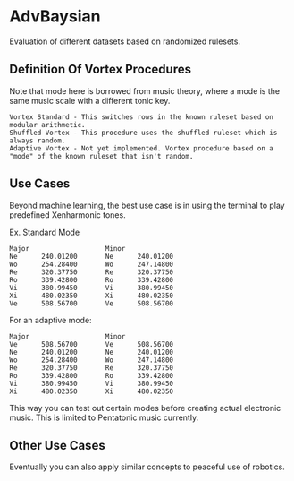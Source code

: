 # AdvBaysian
Evaluation of different datasets based on randomized rulesets.

## Definition Of Vortex Procedures
Note that mode here is borrowed from music theory, where a mode is the same music scale with a different tonic key.

~~~
Vortex Standard - This switches rows in the known ruleset based on modular arithmetic.
Shuffled Vortex - This procedure uses the shuffled ruleset which is always random.
Adaptive Vortex - Not yet implemented. Vortex procedure based on a "mode" of the known ruleset that isn't random.
~~~

## Use Cases
Beyond machine learning, the best use case is in using the terminal to play predefined Xenharmonic tones.

Ex. Standard Mode

~~~
Major                   Minor
Ne      240.01200       Ne      240.01200
Wo      254.28400       Wo      247.14800
Re      320.37750       Re      320.37750
Ro      339.42800       Ro      339.42800
Vi      380.99450       Vi      380.99450
Xi      480.02350       Xi      480.02350
Ve      508.56700       Ve      508.56700
~~~

For an adaptive mode:

~~~
Major                   Minor
Ve      508.56700       Ve      508.56700
Ne      240.01200       Ne      240.01200
Wo      254.28400       Wo      247.14800
Re      320.37750       Re      320.37750
Ro      339.42800       Ro      339.42800
Vi      380.99450       Vi      380.99450
Xi      480.02350       Xi      480.02350
~~~

This way you can test out certain modes before creating actual electronic music. This is limited to Pentatonic music currently.

## Other Use Cases
Eventually you can also apply similar concepts to peaceful use of robotics.
